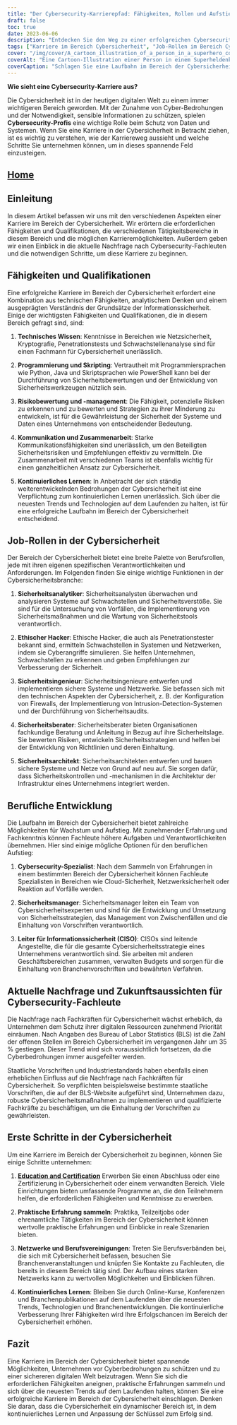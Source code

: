 ```yaml
---
title: "Der Cybersecurity-Karrierepfad: Fähigkeiten, Rollen und Aufstiegsmöglichkeiten"
draft: false
toc: true
date: 2023-06-06
description: "Entdecken Sie den Weg zu einer erfolgreichen Cybersecurity-Karriere, einschließlich der erforderlichen Fähigkeiten, der verschiedenen Jobrollen und der Aufstiegsmöglichkeiten."
tags: ["Karriere im Bereich Cybersicherheit", "Job-Rollen im Bereich Cybersicherheit", "Cybersicherheitsfähigkeiten", "Karriereentwicklung", "Cybersicherheitsnachfrage", "Cybersicherheitsausbildung", "Cybersicherheits-Zertifizierungen", "Vernetzung in der Cybersicherheit", "kontinuierliches Lernen", "Trends in der Cybersicherheit", "Cybersicherheitsindustrie", "Fachwissen", "Programmierkenntnisse", "Risikobewertung", "Kommunikationsfähigkeit", "Ethisches Hacken", "Effektenberater", "Sicherheitsingenieur", "Sicherheitsberater", "Security-Architekt", "Cybersicherheits-Spezialist", "Sicherheitsmanager", "CISO", "Cybersicherheitsvorschriften", "Cybersecurity-Arbeitsmarkt", "Start einer Karriere im Bereich Cybersicherheit", "Cybersicherheitsqualifikationen", "Erfahrung im Bereich Cybersicherheit", "Berufsverbände für Cybersicherheit", "Vernetzung der Cybersicherheit", "Neueste Trends in der Cybersicherheit"]
cover: "/img/cover/A_cartoon_illustration_of_a_person_in_a_superhero_costume.png"
coverAlt: "Eine Cartoon-Illustration einer Person in einem Superheldenkostüm mit einem Schild und Schlosssymbolen, die für Cybersicherheit stehen."
coverCaption: "Schlagen Sie eine Laufbahn im Bereich der Cybersicherheit ein und werden Sie ein digitaler Verteidiger."
---
```


**Wie sieht eine Cybersecurity-Karriere aus?**

Die Cybersicherheit ist in der heutigen digitalen Welt zu einem immer wichtigeren Bereich geworden. Mit der Zunahme von Cyber-Bedrohungen und der Notwendigkeit, sensible Informationen zu schützen, spielen **Cybersecurity-Profis** eine wichtige Rolle beim Schutz von Daten und Systemen. Wenn Sie eine Karriere in der Cybersicherheit in Betracht ziehen, ist es wichtig zu verstehen, wie der Karriereweg aussieht und welche Schritte Sie unternehmen können, um in dieses spannende Feld einzusteigen.

## [Home](/cyber-security-career-playbook-start/)

## Einleitung

In diesem Artikel befassen wir uns mit den verschiedenen Aspekten einer Karriere im Bereich der Cybersicherheit. Wir erörtern die erforderlichen Fähigkeiten und Qualifikationen, die verschiedenen Tätigkeitsbereiche in diesem Bereich und die möglichen Karrieremöglichkeiten. Außerdem geben wir einen Einblick in die aktuelle Nachfrage nach Cybersecurity-Fachleuten und die notwendigen Schritte, um diese Karriere zu beginnen.

## Fähigkeiten und Qualifikationen

Eine erfolgreiche Karriere im Bereich der Cybersicherheit erfordert eine Kombination aus technischen Fähigkeiten, analytischem Denken und einem ausgeprägten Verständnis der Grundsätze der Informationssicherheit. Einige der wichtigsten Fähigkeiten und Qualifikationen, die in diesem Bereich gefragt sind, sind:

1. **Technisches Wissen**: Kenntnisse in Bereichen wie Netzsicherheit, Kryptografie, Penetrationstests und Schwachstellenanalyse sind für einen Fachmann für Cybersicherheit unerlässlich.

2. **Programmierung und Skripting**: Vertrautheit mit Programmiersprachen wie Python, Java und Skriptsprachen wie PowerShell kann bei der Durchführung von Sicherheitsbewertungen und der Entwicklung von Sicherheitswerkzeugen nützlich sein.

3. **Risikobewertung und -management**: Die Fähigkeit, potenzielle Risiken zu erkennen und zu bewerten und Strategien zu ihrer Minderung zu entwickeln, ist für die Gewährleistung der Sicherheit der Systeme und Daten eines Unternehmens von entscheidender Bedeutung.

4. **Kommunikation und Zusammenarbeit**: Starke Kommunikationsfähigkeiten sind unerlässlich, um den Beteiligten Sicherheitsrisiken und Empfehlungen effektiv zu vermitteln. Die Zusammenarbeit mit verschiedenen Teams ist ebenfalls wichtig für einen ganzheitlichen Ansatz zur Cybersicherheit.

5. **Kontinuierliches Lernen**: In Anbetracht der sich ständig weiterentwickelnden Bedrohungen der Cybersicherheit ist eine Verpflichtung zum kontinuierlichen Lernen unerlässlich. Sich über die neuesten Trends und Technologien auf dem Laufenden zu halten, ist für eine erfolgreiche Laufbahn im Bereich der Cybersicherheit entscheidend.

## Job-Rollen in der Cybersicherheit

Der Bereich der Cybersicherheit bietet eine breite Palette von Berufsrollen, jede mit ihren eigenen spezifischen Verantwortlichkeiten und Anforderungen. Im Folgenden finden Sie einige wichtige Funktionen in der Cybersicherheitsbranche:

1. **Sicherheitsanalytiker**: Sicherheitsanalysten überwachen und analysieren Systeme auf Schwachstellen und Sicherheitsverstöße. Sie sind für die Untersuchung von Vorfällen, die Implementierung von Sicherheitsmaßnahmen und die Wartung von Sicherheitstools verantwortlich.

2. **Ethischer Hacker**: Ethische Hacker, die auch als Penetrationstester bekannt sind, ermitteln Schwachstellen in Systemen und Netzwerken, indem sie Cyberangriffe simulieren. Sie helfen Unternehmen, Schwachstellen zu erkennen und geben Empfehlungen zur Verbesserung der Sicherheit.

3. **Sicherheitsingenieur**: Sicherheitsingenieure entwerfen und implementieren sichere Systeme und Netzwerke. Sie befassen sich mit den technischen Aspekten der Cybersicherheit, z. B. der Konfiguration von Firewalls, der Implementierung von Intrusion-Detection-Systemen und der Durchführung von Sicherheitsaudits.

4. **Sicherheitsberater**: Sicherheitsberater bieten Organisationen fachkundige Beratung und Anleitung in Bezug auf ihre Sicherheitslage. Sie bewerten Risiken, entwickeln Sicherheitsstrategien und helfen bei der Entwicklung von Richtlinien und deren Einhaltung.

5. **Sicherheitsarchitekt**: Sicherheitsarchitekten entwerfen und bauen sichere Systeme und Netze von Grund auf neu auf. Sie sorgen dafür, dass Sicherheitskontrollen und -mechanismen in die Architektur der Infrastruktur eines Unternehmens integriert werden.

## Berufliche Entwicklung

Die Laufbahn im Bereich der Cybersicherheit bietet zahlreiche Möglichkeiten für Wachstum und Aufstieg. Mit zunehmender Erfahrung und Fachkenntnis können Fachleute höhere Aufgaben und Verantwortlichkeiten übernehmen. Hier sind einige mögliche Optionen für den beruflichen Aufstieg:

1. **Cybersecurity-Spezialist**: Nach dem Sammeln von Erfahrungen in einem bestimmten Bereich der Cybersicherheit können Fachleute Spezialisten in Bereichen wie Cloud-Sicherheit, Netzwerksicherheit oder Reaktion auf Vorfälle werden.

2. **Sicherheitsmanager**: Sicherheitsmanager leiten ein Team von Cybersicherheitsexperten und sind für die Entwicklung und Umsetzung von Sicherheitsstrategien, das Management von Zwischenfällen und die Einhaltung von Vorschriften verantwortlich.

3. **Leiter für Informationssicherheit (CISO)**: CISOs sind leitende Angestellte, die für die gesamte Cybersicherheitsstrategie eines Unternehmens verantwortlich sind. Sie arbeiten mit anderen Geschäftsbereichen zusammen, verwalten Budgets und sorgen für die Einhaltung von Branchenvorschriften und bewährten Verfahren.

## Aktuelle Nachfrage und Zukunftsaussichten für Cybersecurity-Fachleute

Die Nachfrage nach Fachkräften für Cybersicherheit wächst erheblich, da Unternehmen dem Schutz ihrer digitalen Ressourcen zunehmend Priorität einräumen. Nach Angaben des Bureau of Labor Statistics (BLS) ist die Zahl der offenen Stellen im Bereich Cybersicherheit im vergangenen Jahr um 35 % gestiegen. Dieser Trend wird sich voraussichtlich fortsetzen, da die Cyberbedrohungen immer ausgefeilter werden.

Staatliche Vorschriften und Industriestandards haben ebenfalls einen erheblichen Einfluss auf die Nachfrage nach Fachkräften für Cybersicherheit. So verpflichten beispielsweise bestimmte staatliche Vorschriften, die auf der BLS-Website aufgeführt sind, Unternehmen dazu, robuste Cybersicherheitsmaßnahmen zu implementieren und qualifizierte Fachkräfte zu beschäftigen, um die Einhaltung der Vorschriften zu gewährleisten.

## Erste Schritte in der Cybersicherheit

Um eine Karriere im Bereich der Cybersicherheit zu beginnen, können Sie einige Schritte unternehmen:

1. [**Education and Certification**](/cyber-security-career-playbook/getting-started-with-a-career-in-cybersecurity/cybersecurity-training-online-programs-video-courses-and-books/) Erwerben Sie einen Abschluss oder eine Zertifizierung in Cybersicherheit oder einem verwandten Bereich. Viele Einrichtungen bieten umfassende Programme an, die den Teilnehmern helfen, die erforderlichen Fähigkeiten und Kenntnisse zu erwerben.

2. **Praktische Erfahrung sammeln**: Praktika, Teilzeitjobs oder ehrenamtliche Tätigkeiten im Bereich der Cybersicherheit können wertvolle praktische Erfahrungen und Einblicke in reale Szenarien bieten.

3. **Netzwerke und Berufsvereinigungen**: Treten Sie Berufsverbänden bei, die sich mit Cybersicherheit befassen, besuchen Sie Branchenveranstaltungen und knüpfen Sie Kontakte zu Fachleuten, die bereits in diesem Bereich tätig sind. Der Aufbau eines starken Netzwerks kann zu wertvollen Möglichkeiten und Einblicken führen.

4. **Kontinuierliches Lernen**: Bleiben Sie durch Online-Kurse, Konferenzen und Branchenpublikationen auf dem Laufenden über die neuesten Trends, Technologien und Branchenentwicklungen. Die kontinuierliche Verbesserung Ihrer Fähigkeiten wird Ihre Erfolgschancen im Bereich der Cybersicherheit erhöhen.

## Fazit

Eine Karriere im Bereich der Cybersicherheit bietet spannende Möglichkeiten, Unternehmen vor Cyberbedrohungen zu schützen und zu einer sichereren digitalen Welt beizutragen. Wenn Sie sich die erforderlichen Fähigkeiten aneignen, praktische Erfahrungen sammeln und sich über die neuesten Trends auf dem Laufenden halten, können Sie eine erfolgreiche Karriere im Bereich der Cybersicherheit einschlagen. Denken Sie daran, dass die Cybersicherheit ein dynamischer Bereich ist, in dem kontinuierliches Lernen und Anpassung der Schlüssel zum Erfolg sind.